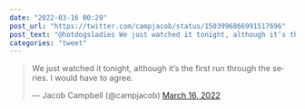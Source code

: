 ```yaml
---
date: "2022-03-16 00:29"
post_url: "https://twitter.com/campjacob/status/1503996866991517696"
post_text: "@hotdogsladies We just watched it tonight, although it’s the first run through the series. I would have to agree."
categories: "tweet"
---
```


<blockquote class="twitter-tweet"><p lang="en" dir="ltr">We just watched it tonight, although it’s the first run through the series. I would have to agree.</p>&mdash; Jacob Campbell (@campjacob) <a href="https://twitter.com/campjacob/status/1503996866991517696?ref_src=twsrc%5Etfw">March 16, 2022</a></blockquote> <script async src="https://platform.twitter.com/widgets.js" charset="utf-8"></script> 
